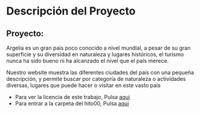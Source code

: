# Descripción del Proyecto
## Proyecto:  

Argelia es un gran país poco conocido a nivel mundial, a pesar de su gran superficie y su diversidad en naturaleza y lugares históricos, el turismo nunca ha sido bueno ni ha alcanzado el nivel que el país merece.  

Nuestro website muestra las diferentes ciudades del país con una pequeña descripción, y permite buscar 
por categoría de naturaleza o actividades diversas, lugares que puede hacer o visitar en este vasto país   

- Para ver la licencia de este trabajo, Pulsa   [aqui](https://github.com/Ilyas-ZG/Asignatura-CC/blob/main/licence.md)  
- Para entrar a la carpeta del hito00, Pulsa   [aqui](https://github.com/Ilyas-ZG/Asignatura-CC/tree/main/doc/Hito%2000)  

